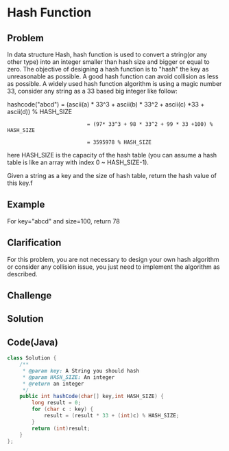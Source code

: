 Hash Function
===


Problem
-------

In data structure Hash, hash function is used to convert a string(or any other type) into an integer smaller than hash size and bigger or equal to zero. The objective of designing a hash function is to "hash" the key as unreasonable as possible. A good hash function can avoid collision as less as possible. A widely used hash function algorithm is using a magic number 33, consider any string as a 33 based big integer like follow:

hashcode("abcd") = (ascii(a) * 33^3 + ascii(b) * 33^2 + ascii(c) *33 + ascii(d)) % HASH_SIZE 

                              = (97* 33^3 + 98 * 33^2 + 99 * 33 +100) % HASH_SIZE

                              = 3595978 % HASH_SIZE

here HASH_SIZE is the capacity of the hash table (you can assume a hash table is like an array with index 0 ~ HASH_SIZE-1).

Given a string as a key and the size of hash table, return the hash value of this key.f



Example
-------

For key="abcd" and size=100, return 78

Clarification
---------

For this problem, you are not necessary to design your own hash algorithm or consider any collision issue, you just need to implement the algorithm as described.

Challenge
---------

Solution
--------



Code(Java)
----------

```java
class Solution {
    /**
     * @param key: A String you should hash
     * @param HASH_SIZE: An integer
     * @return an integer
     */
    public int hashCode(char[] key,int HASH_SIZE) {
        long result = 0;
        for (char c : key) {
            result = (result * 33 + (int)c) % HASH_SIZE;
        }
        return (int)result;
    }
};

```